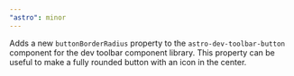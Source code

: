 ```yaml
---
"astro": minor
---
```


Adds a new `buttonBorderRadius` property to the `astro-dev-toolbar-button` component for the dev toolbar component library. This property can be useful to make a fully rounded button with an icon in the center.
